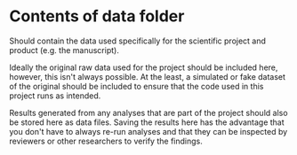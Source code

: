 # Contents of data folder

Should contain the data used specifically for the scientific project
and product (e.g. the manuscript). 

Ideally the original raw data used for the project should be included
here, however, this isn't always possible. At the least, a simulated
or fake dataset of the original should be included to ensure that the
code used in this project runs as intended.

Results generated from any analyses that are part of the project
should also be stored here as data files. Saving the results here
has the advantage that you don't have to always re-run analyses and
that they can be inspected by reviewers or other researchers to
verify the findings.
